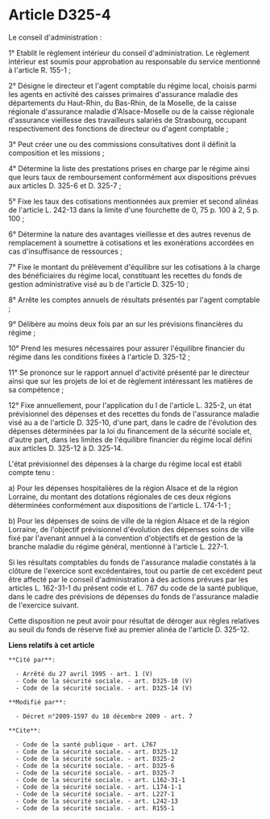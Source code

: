 # Article D325-4

Le conseil d'administration : 

1° Etablit le règlement intérieur du conseil d'administration. Le règlement intérieur est soumis pour approbation au
responsable du service mentionné à l'article R. 155-1 ; 

2° Désigne le directeur et l'agent comptable du régime local, choisis parmi les agents en activité des caisses primaires
d'assurance maladie des départements du Haut-Rhin, du Bas-Rhin, de la Moselle, de la caisse régionale d'assurance maladie
d'Alsace-Moselle ou de la caisse régionale d'assurance vieillesse des travailleurs salariés de Strasbourg, occupant
respectivement des fonctions de directeur ou d'agent comptable ; 

3° Peut créer une ou des commissions consultatives dont il définit la composition et les missions ; 

4° Détermine la liste des prestations prises en charge par le régime ainsi que leurs taux de remboursement conformément aux
dispositions prévues aux articles D. 325-6 et D. 325-7 ; 

5° Fixe les taux des cotisations mentionnées aux premier et second alinéas de l'article L. 242-13 dans la limite d'une
fourchette de 0, 75 p. 100 à 2, 5 p. 100 ; 

6° Détermine la nature des avantages vieillesse et des autres revenus de remplacement à soumettre à cotisations et les
exonérations accordées en cas d'insuffisance de ressources ; 

7° Fixe le montant du prélèvement d'équilibre sur les cotisations à la charge des bénéficiaires du régime local, constituant
les recettes du fonds de gestion administrative visé au b de l'article D. 325-10 ; 

8° Arrête les comptes annuels de résultats présentés par l'agent comptable ; 

9° Délibère au moins deux fois par an sur les prévisions financières du régime ; 

10° Prend les mesures nécessaires pour assurer l'équilibre financier du régime dans les conditions fixées à l'article D.
325-12 ; 

11° Se prononce sur le rapport annuel d'activité présenté par le directeur ainsi que sur les projets de loi et de règlement
intéressant les matières de sa compétence ; 

12° Fixe annuellement, pour l'application du I de l'article L. 325-2, un état prévisionnel des dépenses et des recettes du
fonds de l'assurance maladie visé au a de l'article D. 325-10, d'une part, dans le cadre de l'évolution des dépenses
déterminées par la loi du financement de la sécurité sociale et, d'autre part, dans les limites de l'équilibre financier du
régime local défini aux articles D. 325-12 à D. 325-14.

L'état prévisionnel des dépenses à la charge du régime local est établi compte tenu : 

a) Pour les dépenses hospitalières de la région Alsace et de la région Lorraine, du montant des dotations régionales de ces
deux régions déterminées conformément aux dispositions de l'article L. 174-1-1 ; 

b) Pour les dépenses de soins de ville de la région Alsace et de la région Lorraine, de l'objectif prévisionnel d'évolution
des dépenses soins de ville fixé par l'avenant annuel à la convention d'objectifs et de gestion de la branche maladie du
régime général, mentionné à l'article L. 227-1. 

Si les résultats comptables du fonds de l'assurance maladie constatés à la clôture de l'exercice sont excédentaires, tout ou
partie de cet excédent peut être affecté par le conseil d'administration à des actions prévues par les articles L. 162-31-1
du présent code et L. 767 du code de la santé publique, dans le cadre des prévisions de dépenses du fonds de l'assurance
maladie de l'exercice suivant. 

Cette disposition ne peut avoir pour résultat de déroger aux règles relatives au seuil du fonds de réserve fixé au premier
alinéa de l'article D. 325-12.

**Liens relatifs à cet article**

	**Cité par**:

	  - Arrêté du 27 avril 1995 - art. 1 (V)
	  - Code de la sécurité sociale. - art. D325-10 (V)
	  - Code de la sécurité sociale. - art. D325-14 (V)

	**Modifié par**:

	  - Décret n°2009-1597 du 18 décembre 2009 - art. 7

	**Cite**:

	  - Code de la santé publique - art. L767
	  - Code de la sécurité sociale. - art. D325-12
	  - Code de la sécurité sociale. - art. D325-2
	  - Code de la sécurité sociale. - art. D325-6
	  - Code de la sécurité sociale. - art. D325-7
	  - Code de la sécurité sociale. - art. L162-31-1
	  - Code de la sécurité sociale. - art. L174-1-1
	  - Code de la sécurité sociale. - art. L227-1
	  - Code de la sécurité sociale. - art. L242-13
	  - Code de la sécurité sociale. - art. R155-1
